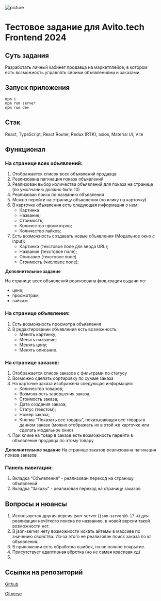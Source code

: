 ![picture](https://i.imgur.com/LprmV7R.jpeg)

# Тестовое задание для Avito.tech Frontend 2024

## Суть задания

Разработать личный кабинет продавца на маркетплейсе, в котором есть возможность управлять своими объявлениями и заказами.

## Запуск приложения

```
npm i
npm run server
npm run dev
```

## Стэк

React, TypeScript, React Router, Redux (RTK), axios, Material UI, Vite

## Функционал

### На странице всех объявлений:

1. Отображается список всех объявлений продавца
2. Реализована пагинация показа объявлений
3. Реализован выбор количества объявлений для показа на странице (по умолчанию должно быть 10)
4. Реализован поиск по названию объявления
5. Можно перейти на страницу объявления (по клику на карточку)
6. В карточке объявления есть следующая информация о нем:
   - Картинка
   - Название;
   - Стоимость;
   - Количество просмотров;
   - Количество лайков;
7. Есть возможность создавать новые объявления (Модальное окно с input):
   - Картинка (текстовое поле для ввода URL);
   - Название (текстовое поле);
   - Описание (текстовое поле)
   - Стоимость (числовое поле);

**Дополнительное задание**

На странице всех объявлений реализована фильтрация выдачи по:

- цене;
- просмотрам;
- лайкам

### На странице объявления:

1. Есть возможность просмотра объявления
2. В редактировании объявления есть возможность:
   - Менять картинку;
   - Менять название;
   - Менять цену;
   - Менять описание.

### На странице заказов:

1. Отображается список заказов с фильтрами по статусу
2. Возможно сделать сортировку по сумме заказа
3. На карточке заказа изображена следующая информация:
   - Количество товаров;
   - Возможность завершения заказа;
   - Стоимость заказа;
   - Дата создания заказа;
   - Статус (текстом);
   - Номер заказа;
   - Кнопка “Показать все товары”, показывающая все товары в данном заказе (можно отображать их в этой же карточке или сделать модальное окно)
4. При клике на товар в заказе есть возможность перейти в объявление продавца по этому товару

**Дополнительное задание**
На странице заказов реализована пагинация показа заказов

### Панель навигации:

1. Вкладка “Объявления” - реализован переход на страницу объявлений
2. Вкладка “Заказы” - реализован переход на страницу заказов

## Вопросы и нюансы

1. Используется другая версия json-server (`json-server@0.17.4`) для реализации нечёткого поиска по названию, в новой версии такой возможности нет.
2. В json-server нету возможности искать айтемы в массиве по значению свойства. Из-за этого не реализован поиск заказа по id объявления.
3. В приложении есть обработка ошибок, но не полное покрытие.
4. Присутствует адаптивная вёрстка (но не самая красивая хд)
5.

## Ссылки на репозиторий

[Github](https://github.com/Kolificent/avito-marketplace-test)

[Gitverse](https://github.com/Kolificent/avito-marketplace-test)
